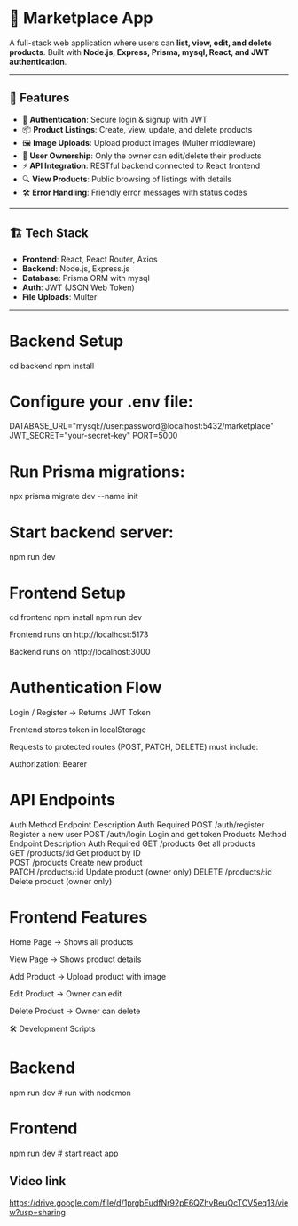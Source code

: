 # 🛒 Marketplace App  

A full-stack web application where users can **list, view, edit, and delete products**. Built with **Node.js, Express, Prisma, mysql, React, and JWT authentication**.  

---

## 🚀 Features  

- 🔐 **Authentication**: Secure login & signup with JWT  
- 📦 **Product Listings**: Create, view, update, and delete products  
- 🖼️ **Image Uploads**: Upload product images (Multer middleware)  
- 👤 **User Ownership**: Only the owner can edit/delete their products  
- ⚡ **API Integration**: RESTful backend connected to React frontend  
- 🔍 **View Products**: Public browsing of listings with details  
- 🛠️ **Error Handling**: Friendly error messages with status codes  


---

## 🏗️ Tech Stack  

- **Frontend**: React, React Router, Axios  
- **Backend**: Node.js, Express.js  
- **Database**: Prisma ORM with mysql 
- **Auth**: JWT (JSON Web Token)  
- **File Uploads**: Multer  

---

# Backend Setup
cd backend
npm install


# Configure your .env file:

DATABASE_URL="mysql://user:password@localhost:5432/marketplace"
JWT_SECRET="your-secret-key"
PORT=5000


# Run Prisma migrations:

npx prisma migrate dev --name init


# Start backend server:

npm run dev

# Frontend Setup
cd frontend
npm install
npm run dev


Frontend runs on http://localhost:5173

Backend runs on http://localhost:3000

# Authentication Flow

Login / Register → Returns JWT Token

Frontend stores token in localStorage

Requests to protected routes (POST, PATCH, DELETE) must include:

Authorization: Bearer <token>

# API Endpoints
Auth
Method	Endpoint	Description	Auth Required
POST	/auth/register	Register a new user	
POST	/auth/login	Login and get token	
Products
Method	Endpoint	Description	Auth Required
GET	/products	Get all products	
GET	/products/:id	Get product by ID	
POST	/products	Create new product	
PATCH	/products/:id	Update product (owner only)	
DELETE	/products/:id	Delete product (owner only)	
# Frontend Features

Home Page → Shows all products

View Page → Shows product details

Add Product → Upload product with image

Edit Product → Owner can edit

Delete Product → Owner can delete

🛠️ Development Scripts

# Backend

npm run dev   # run with nodemon


# Frontend

npm run dev   # start react app


## Video link

https://drive.google.com/file/d/1prgbEudfNr92pE6QZhvBeuQcTCV5eq13/view?usp=sharing
